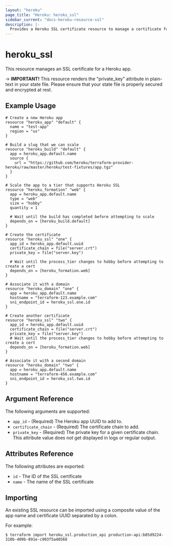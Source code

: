 ```yaml
---
layout: "heroku"
page_title: "Heroku: heroku_ssl"
sidebar_current: "docs-heroku-resource-ssl"
description: |-
  Provides a Heroku SSL certificate resource to manage a certificate for a Heroku app.
---
```


# heroku\_ssl

This resource manages an SSL certificate for a Heroku app.

-> **IMPORTANT!**
This resource renders the "private_key" attribute in plain-text in your state file.
Please ensure that your state file is properly secured and encrypted at rest.

## Example Usage

```hcl-terraform
# Create a new Heroku app
resource "heroku_app" "default" {
  name = "test-app"
  region = "us"
}

# Build a slug that we can scale
resource "heroku_build" "default" {
  app = heroku_app.default.name
  source {
    url = "https://github.com/heroku/terraform-provider-heroku/raw/master/heroku/test-fixtures/app.tgz"
  }
}

# Scale the app to a tier that supports Heroku SSL
resource "heroku_formation" "web" {
  app = heroku_app.default.name
  type = "web"
  size = "hobby"
  quantity = 1

  # Wait until the build has completed before attempting to scale
  depends_on = [heroku_build.default]
}

# Create the certificate
resource "heroku_ssl" "one" {
  app_id = heroku_app.default.uuid
  certificate_chain = file("server.crt")
  private_key = file("server.key")

  # Wait until the process_tier changes to hobby before attempting to create a cert
  depends_on = [heroku_formation.web]
}

# Associate it with a domain
resource "heroku_domain" "one" {
  app = heroku_app.default.name
  hostname = "terraform-123.example.com"
  sni_endpoint_id = heroku_ssl.one.id
}

# Create another certificate
resource "heroku_ssl" "two" {
  app_id = heroku_app.default.uuid
  certificate_chain = file("server.crt")
  private_key = file("server.key")
  # Wait until the process_tier changes to hobby before attempting to create a cert
  depends_on = [heroku_formation.web]
}

# Associate it with a second domain
resource "heroku_domain" "two" {
  app = heroku_app.default.name
  hostname = "terraform-456.example.com"
  sni_endpoint_id = heroku_ssl.two.id
}
```

## Argument Reference

The following arguments are supported:

* `app_id` - (Required) The Heroku app UUID to add to.
* `certificate_chain` - (Required) The certificate chain to add.
* `private_key` - (Required) The private key for a given certificate chain.
  This attribute value does not get displayed in logs or regular output.

## Attributes Reference

The following attributes are exported:

* `id` - The ID of the SSL certificate
* `name` - The name of the SSL certificate

## Importing

An existing SSL resource can be imported using a composite value of the app name and certificate UUID separated by a colon.

For example:

```
$ terraform import heroku_ssl.production_api production-api:b85d9224-310b-409b-891e-c903f5a40568
```
